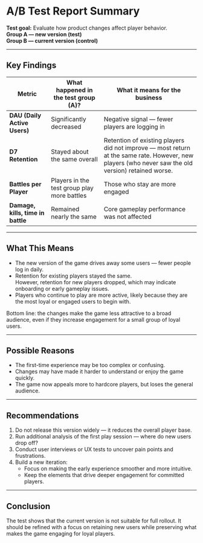 # A/B Test Report Summary  
**Test goal:** Evaluate how product changes affect player behavior.  
**Group A — new version (test)**  
**Group B — current version (control)**  

---

## Key Findings

| Metric                        | What happened in the test group (A)?                | What it means for the business                        |
|------------------------------|-----------------------------------------------------|--------------------------------------------------------|
| **DAU (Daily Active Users)** | Significantly decreased                             | Negative signal — fewer players are logging in         |
| **D7 Retention**             | Stayed about the same overall                       | Retention of existing players did not improve — most return at the same rate. However, new players (who never saw the old version) retained worse. |
| **Battles per Player**       | Players in the test group play more battles         | Those who stay are more engaged                          |
| **Damage, kills, time in battle** | Remained nearly the same                      | Core gameplay performance was not affected              |

---

## What This Means

- The new version of the game drives away some users — fewer people log in daily.
- Retention for existing players stayed the same.  
  However, retention for new players dropped, which may indicate onboarding or early gameplay issues.
- Players who continue to play are more active, likely because they are the most loyal or engaged users to begin with.

Bottom line: the changes make the game less attractive to a broad audience, even if they increase engagement for a small group of loyal users.

---

## Possible Reasons

- The first-time experience may be too complex or confusing.
- Changes may have made it harder to understand or enjoy the game quickly.
- The game now appeals more to hardcore players, but loses the general audience.

---

## Recommendations

1. Do not release this version widely — it reduces the overall player base.
2. Run additional analysis of the first play session — where do new users drop off?
3. Conduct user interviews or UX tests to uncover pain points and frustrations.
4. Build a new iteration:
   - Focus on making the early experience smoother and more intuitive.
   - Keep the elements that drive deeper engagement for committed players.

---

## Conclusion

The test shows that the current version is not suitable for full rollout. It should be refined with a focus on retaining new users while preserving what makes the game engaging for loyal players.
